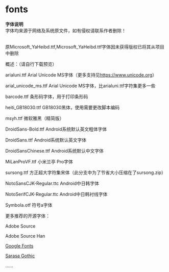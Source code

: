 # fonts
**字体说明**
<br/>字体均来源于网络及系统原文件，如有侵权请联系作者删除！

<br/>原Microsoft_YaHeibd.ttf,Microsoft_YaHeibd.ttf字体因未获得版权已将其从项目中删除

概述：（请自行下载预览）

arialuni.ttf Arial Unicode MS字体（更多支持见<https://www.unicode.org>）

arial_unicode_ms.ttf Arial Unicode MS字体，比arialuni.ttf字符集更多一些

barcode.ttf 条形码字体，用于打印条形码

heiti_GB18030.ttf GB18030黑体，使用需要更改脚本编码

msyh.ttf 微软雅黑（精简版）

DroidSans-Bold.ttf Android系统默认英文粗体字体

DroidSans.ttf Android系统默认英文字体

DroidSansChinese.ttf Android系统默认中文字体

MiLanProVF.ttf 小米兰亭 Pro字体

sursong.ttf 方正超大字符集宋体（此分支中为了节省大小压缩在了sursong.zip）

NotoSansCJK-Regular.ttc Android中日韩字体

NotoSerifCJK-Regular.ttc Android中日韩衬线字体

Symbola.otf 符号a字体

更多推荐的开源字体：

Adobe Source

Adobe Source Han

[Google Fonts](https://github.com/google/fonts)

[Sarasa Gothic](https://github.com/be5invis/Sarasa-Gothic)

......
